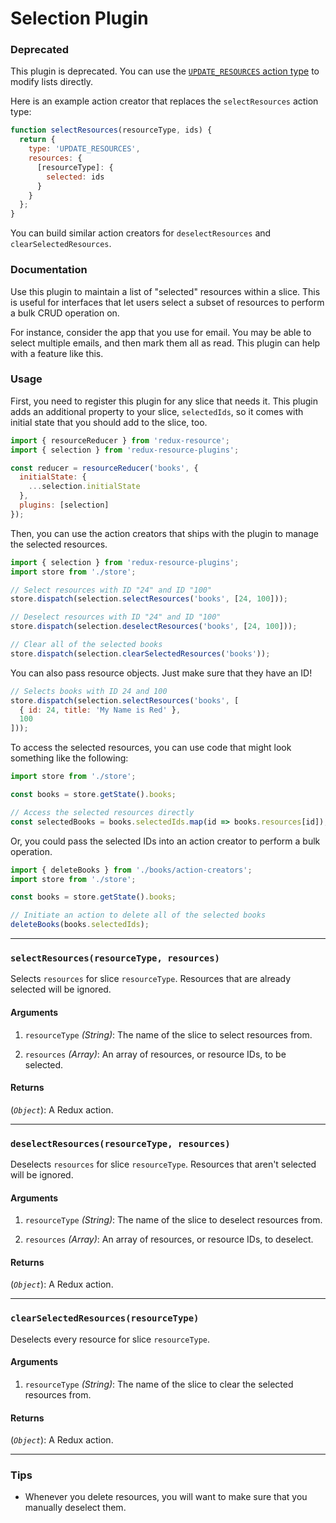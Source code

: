# Selection Plugin

### Deprecated

This plugin is deprecated. You can use the
[`UPDATE_RESOURCES` action type](/docs/resources/modifying-resources.md) to modify
lists directly.

Here is an example action creator that replaces the `selectResources` action type:

```js
function selectResources(resourceType, ids) {
  return {
    type: 'UPDATE_RESOURCES',
    resources: {
      [resourceType]: {
        selected: ids
      }
    }
  };
}
```

You can build similar action creators for `deselectResources` and
`clearSelectedResources`.

### Documentation

Use this plugin to maintain a list of "selected" resources within a slice.
This is useful for interfaces that let users select a subset of resources to
perform a bulk CRUD operation on.

For instance, consider the app that you use for email. You may be able to select
multiple emails, and then mark them all as read. This plugin can help with a
feature like this.

### Usage

First, you need to register this plugin for any slice that needs it. This plugin
adds an additional property to your slice, `selectedIds`, so it comes with
initial state that you should add to the slice, too.

```js
import { resourceReducer } from 'redux-resource';
import { selection } from 'redux-resource-plugins';

const reducer = resourceReducer('books', {
  initialState: {
    ...selection.initialState
  },
  plugins: [selection]
});
```

Then, you can use the action creators that ships with the plugin to manage the
selected resources.

```js
import { selection } from 'redux-resource-plugins';
import store from './store';

// Select resources with ID "24" and ID "100"
store.dispatch(selection.selectResources('books', [24, 100]));

// Deselect resources with ID "24" and ID "100"
store.dispatch(selection.deselectResources('books', [24, 100]));

// Clear all of the selected books
store.dispatch(selection.clearSelectedResources('books'));
```

You can also pass resource objects. Just make sure that they have an ID!

```js
// Selects books with ID 24 and 100
store.dispatch(selection.selectResources('books', [
  { id: 24, title: 'My Name is Red' },
  100
]));
```

To access the selected resources, you can use code that might look something
like the following:

```js
import store from './store';

const books = store.getState().books;

// Access the selected resources directly
const selectedBooks = books.selectedIds.map(id => books.resources[id]);
```

Or, you could pass the selected IDs into an action creator to perform a bulk
operation.

```js
import { deleteBooks } from './books/action-creators';
import store from './store';

const books = store.getState().books;

// Initiate an action to delete all of the selected books
deleteBooks(books.selectedIds);
```

---

### `selectResources(resourceType, resources)`

Selects `resources` for slice `resourceType`. Resources that are already
selected will be ignored.

#### Arguments

1. `resourceType` *(String)*: The name of the slice to select resources from.

2. `resources` *(Array)*: An array of resources, or resource IDs, to be
  selected.

#### Returns

(*`Object`*): A Redux action.

---

### `deselectResources(resourceType, resources)`

Deselects `resources` for slice `resourceType`. Resources that aren't selected
will be ignored.

#### Arguments

1. `resourceType` *(String)*: The name of the slice to deselect resources from.

2. `resources` *(Array)*: An array of resources, or resource IDs, to deselect.

#### Returns

(*`Object`*): A Redux action.

---

### `clearSelectedResources(resourceType)`

Deselects every resource for slice `resourceType`.

#### Arguments

1. `resourceType` *(String)*: The name of the slice to clear the selected
  resources from.

#### Returns

(*`Object`*): A Redux action.

---

### Tips

- Whenever you delete resources, you will want to make sure that you manually
  deselect them.
